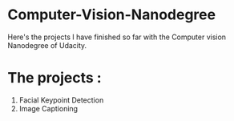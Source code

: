 # Computer-Vision-Nanodegree

Here's the projects I have finished so far with the Computer vision Nanodegree of Udacity.<br>

# The projects :
1. Facial Keypoint Detection
2. Image Captioning 
